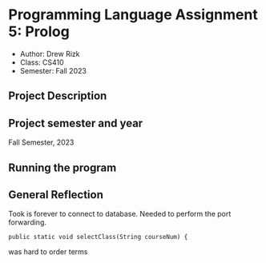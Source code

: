 
# Programming Language Assignment 5: Prolog

* Author: Drew Rizk
* Class: CS410
* Semester: Fall 2023

## Project Description




## Project semester and year

Fall Semester, 2023

## Running the program



## General Reflection 

Took is forever to connect to database. Needed to perform the port forwarding.

    public static void selectClass(String courseNum) {
 was hard to order terms 

 




